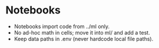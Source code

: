 # Notebooks

- Notebooks import code from ../ml only.
- No ad-hoc math in cells; move it into ml/ and add a test.
- Keep data paths in .env (never hardcode local file paths).

